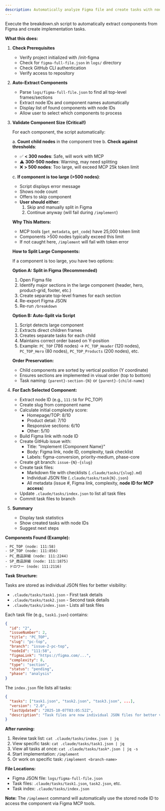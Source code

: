 ```yaml
---
description: Automatically analyze Figma file and create tasks with node IDs for MCP access
---
```


Execute the breakdown.sh script to automatically extract components from Figma and create implementation tasks.

**What this does:**

1. **Check Prerequisites**
   - Verify project initialized with /init-figma
   - Check for `figma-full-file.json` in `logs/` directory
   - Check GitHub CLI authentication
   - Verify access to repository

2. **Auto-Extract Components**
   - Parse `logs/figma-full-file.json` to find all top-level frames/sections
   - Extract node IDs and component names automatically
   - Display list of found components with node IDs
   - Allow user to select which components to process

3. **Validate Component Size (Critical!)**

   For each component, the script automatically:

   a. **Count child nodes** in the component tree
   b. **Check against thresholds**:
      - ✅ **< 300 nodes**: Safe, will work with MCP
      - ⚠️ **300-500 nodes**: Warning, may need splitting
      - ❌ **> 500 nodes**: Too large, will exceed MCP 25k token limit

   c. **If component is too large (>500 nodes)**:
      - Script displays error message
      - Shows node count
      - Offers to skip component
      - **User should either**:
        1. Skip and manually split in Figma
        2. Continue anyway (will fail during `/implement`)

   **Why This Matters:**
   - MCP tools (`get_metadata`, `get_code`) have 25,000 token limit
   - Components >500 nodes typically exceed this limit
   - If not caught here, `/implement` will fail with token error

   **How to Split Large Components:**

   If a component is too large, you have two options:

   **Option A: Split in Figma (Recommended)**
   1. Open Figma file
   2. Identify major sections in the large component (header, hero, product-grid, footer, etc.)
   3. Create separate top-level frames for each section
   4. Re-export Figma JSON
   5. Re-run `/breakdown`

   **Option B: Auto-Split via Script**
   1. Script detects large component
   2. Extracts direct children frames
   3. Creates separate tasks for each child
   4. Maintains correct order based on Y-position
   5. Example: `PC_TOP` (786 nodes) → `PC_TOP_Header` (120 nodes), `PC_TOP_Hero` (80 nodes), `PC_TOP_Products` (200 nodes), etc.

   **Order Preservation:**
   - Child components are sorted by vertical position (Y coordinate)
   - Ensures sections are implemented in visual order (top to bottom)
   - Task naming: `{parent}-section-{N}` or `{parent}-{child-name}`

4. **For Each Selected Component:**
   - Extract node ID (e.g., `111:58` for PC_TOP)
   - Create slug from component name
   - Calculate initial complexity score:
     - Homepage/TOP: 8/10
     - Product detail: 7/10
     - Responsive sections: 6/10
     - Other: 5/10
   - Build Figma link with node ID
   - Create GitHub issue with:
     - Title: "Implement {Component Name}"
     - Body: Figma link, node ID, complexity, task checklist
     - Labels: figma-conversion, priority-medium, phase-core
   - Create git branch: `issue-{N}-{slug}`
   - Create task files:
     - Markdown file with checklists (`.claude/tasks/{slug}.md`)
     - Individual JSON file (`.claude/tasks/task{N}.json`)
     - All metadata (issue #, Figma link, complexity, **node ID for MCP access**)
   - Update `.claude/tasks/index.json` to list all task files
   - Commit task files to branch

4. **Summary**
   - Display task statistics
   - Show created tasks with node IDs
   - Suggest next steps

**Components Found (Example):**
```
- PC_TOP (node: 111:58)
- SP_TOP (node: 111:856)
- PC_商品詳細 (node: 111:2244)
- SP_商品詳細 (node: 111:1875)
- ドロワー (node: 111:2116)
```

**Task Structure:**

Tasks are stored as individual JSON files for better visibility:
- `.claude/tasks/task1.json` - First task details
- `.claude/tasks/task2.json` - Second task details
- `.claude/tasks/index.json` - Lists all task files

Each task file (e.g., `task1.json`) contains:
```json
{
  "id": "2",
  "issueNumber": 2,
  "title": "PC_TOP",
  "slug": "pc-top",
  "branch": "issue-2-pc-top",
  "nodeId": "111:58",
  "figmaLink": "https://figma.com/...",
  "complexity": 8,
  "type": "section",
  "status": "pending",
  "phase": "analysis"
}
```

The `index.json` file lists all tasks:
```json
{
  "tasks": ["task1.json", "task2.json", "task3.json", ...],
  "version": "2.0",
  "lastUpdated": "2025-10-07T03:05:52Z",
  "description": "Task files are now individual JSON files for better visibility"
}
```

**After running:**
1. Review task list: `cat .claude/tasks/index.json | jq`
2. View specific task: `cat .claude/tasks/task1.json | jq`
3. View all tasks at once: `cat .claude/tasks/task*.json | jq -s`
4. Start implementation: `/implement`
5. Or work on specific task: `/implement <branch-name>`

**File Locations:**
- Figma JSON file: `logs/figma-full-file.json`
- Task files: `.claude/tasks/task1.json`, `task2.json`, etc.
- Task index: `.claude/tasks/index.json`

**Note:** The `/implement` command will automatically use the stored node ID to access the component via Figma MCP tools.
